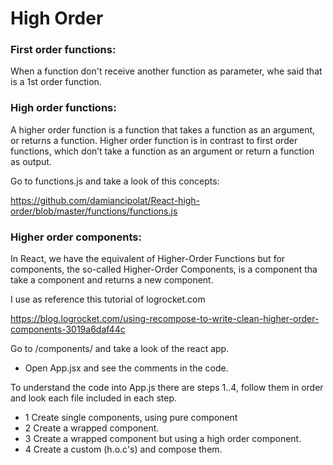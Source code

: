 # High Order
### First order functions:
When a function don't receive another function as parameter, whe said that is a 1st order function.

### High order functions:
A higher order function is a function that takes a function as an argument, or returns a function.
Higher order function is in contrast to first order functions, which don’t take a function as an argument or return a function as output.

Go to functions.js and take a look of this concepts:

https://github.com/damiancipolat/React-high-order/blob/master/functions/functions.js

### Higher order components:
In React, we have the equivalent of Higher-Order Functions but for components, the so-called Higher-Order Components, is a component tha take a component and returns a new component.

I use as reference this tutorial of logrocket.com

https://blog.logrocket.com/using-recompose-to-write-clean-higher-order-components-3019a6daf44c

Go to /components/ and take a look of the react app.
- Open App.jsx and see the comments in the code.

To understand the code into App.js there are steps 1..4, follow them in order and look each file included in each step.
- 1 Create single components, using pure component
- 2 Create a wrapped component.
- 3 Create a wrapped component but using a high order component.
- 4 Create a custom (h.o.c's) and compose them.
